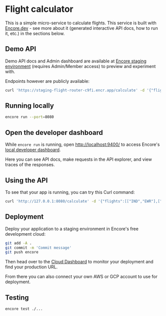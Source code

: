 # Flight calculator

This is a simple micro-service to calculate flights. This service is built with [Encore.dev](https://encore.dev/) - 
see more about it (generated interactive API docs, how to run it, etc.) in the sections below.

## Demo API

Demo API docs and Admin dashboard are available at [Encore staging environment](https://app.encore.dev/flight-router-c9fi/envs/staging/api/flight) (requires Admin/Member access) to preview and experiment with.

Endpoints however are publicly available:

```bash
curl 'https://staging-flight-router-c9fi.encr.app/calculate' -d '{"flights":[["IND","EWR"],["SFO","ATL"],["GSO","IND"],["ATL","GSO"]]}'
```

## Running locally

```bash
encore run --port=8080
```

## Open the developer dashboard

While `encore run` is running, open [http://localhost:9400/](http://localhost:9400/) to access Encore's [local developer dashboard](https://encore.dev/docs/observability/dev-dash).

Here you can see API docs, make requests in the API explorer, and view traces of the responses.

## Using the API

To see that your app is running, you can try this Curl command:

```bash
curl 'http://127.0.0.1:8080/calculate' -d '{"flights":[["IND","EWR"],["SFO","ATL"],["GSO","IND"],["ATL","GSO"]]}'
```

## Deployment

Deploy your application to a staging environment in Encore's free development cloud:

```bash
git add -A .
git commit -m 'Commit message'
git push encore
```

Then head over to the [Cloud Dashboard](https://app.encore.dev) to monitor your deployment and find your production URL.

From there you can also connect your own AWS or GCP account to use for deployment.

## Testing

```bash
encore test ./...
```